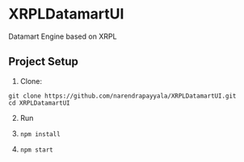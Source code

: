 # XRPLDatamartUI

Datamart Engine based on XRPL

## Project Setup

1. Clone:

```
git clone https://github.com/narendrapayyala/XRPLDatamartUI.git
cd XRPLDatamartUI
```

2. Run

3. `npm install`

4. `npm start`
